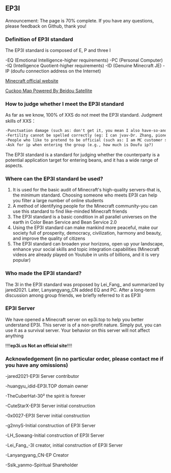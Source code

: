 ## EP3I

Announcement: The page is 70% complete. If you have any questions, please feedback on Github, thank you!

### Definition of EP3I standard

The EP3I standard is composed of E, P and three I


-EQ (Emotional Intelligence-higher requirements)
-PC (Personal Computer)
-IQ (Intelligence Quotient-higher requirements)
-ID (Genuine Minecraft JE)
-IP (doufu connection address on the Internet)

[Minecraft official website](https://minecraft.net)

[Cuckoo Map Powered By Beidou Satellite](https://map.ubb.asia)

### How to judge whether I meet the EP3I standard

As far as we know, 100% of XXS do not meet the EP3I standard. Judgment skills of XXS：


```markdown
-Punctuation damage (such as: don't get it, you mean I also have-so-and-so's classic quotes)
-Fertility cannot be spelled correctly (eg: I can jvav-Dr. Zhang, pioneer of human technological advancement)
-People who like to pretend to be official (such as: I am MC customer service, believe it or not, I will call your number-excerpted from a pupil met by an up in bilibili)
-Ask for ip when entering the group (e.g., how much is Doufu ip?)

```


The EP3I standard is a standard for judging whether the counterparty is a potential application target for entering beans, and it has a wide range of aspects.

### Where can the EP3I standard be used?

1. It is used for the basic audit of Minecraft's high-quality servers-that is, the minimum standard. Choosing someone who meets EP3I can help you filter a large number of online students
2. A method of identifying people for the Minecraft community-you can use this standard to find like-minded Minecraft friends
3. The EP3I standard is a basic condition in all parallel universes on the earth in Color Bean Service and Bean Service 2.0
4. Using the EP3I standard can make mankind more peaceful, make our society full of prosperity, democracy, civilization, harmony and beauty, and improve the quality of citizens
5. The EP3I standard can broaden your horizons, open up your landscape, enhance your social skills and topic integration capabilities (Minecraft videos are already played on Youtube in units of billions, and it is very popular)

### Who made the EP3I standard?

The 3I in the EP3I standard was proposed by Lei_Fang_ and summarized by jared2021. Later, Lanyangyang_CN added EQ and PC. After a long-term discussion among group friends, we briefly referred to it as EP3I

### EP3I Server

We have opened a Minecraft server on ep3i.top to help you better understand EP3I. This server is of a non-profit nature. Simply put, you can use it as a survival server.
Your behavior on this server will not affect anything

!!!!**ep3i.us Not an official site**!!!!
### Acknowledgement (in no particular order, please contact me if you have any omissions)

-jared2021-EP3I Server contributor

-huangyu_idid-EP3I.TOP domain owner

-TheCuberHat-30² the spirit is forever

-CuteStarX-EP3I Server initial construction

-0x0027-EP3I Server initial construction

-g2nnyS-Initial construction of EP3I Server

-LH_Sowang-Initial construction of EP3I Server

-Lei_Fang_-3I creator, initial construction of EP3I Server

-Lanyangyang_CN-EP Creator

-Sslk_yanmo-Spiritual Shareholder
